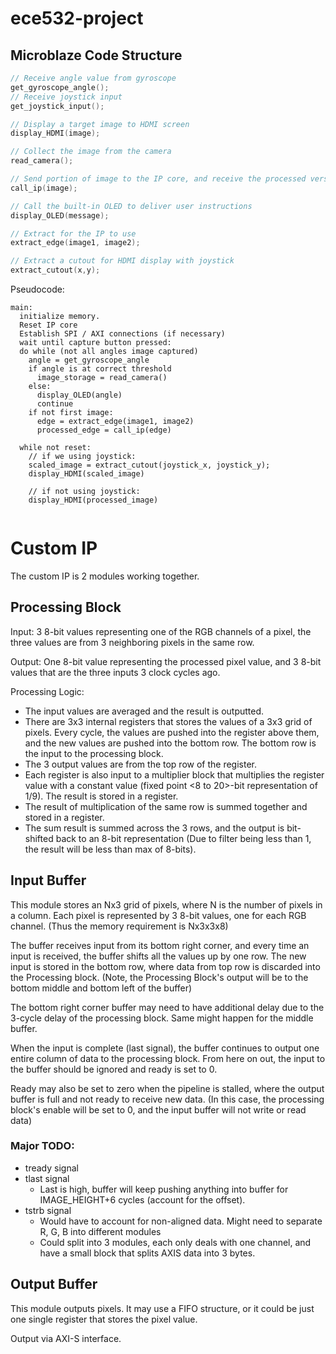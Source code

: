 # ece532-project

## Microblaze Code Structure
```c
// Receive angle value from gyroscope
get_gyroscope_angle();
// Receive joystick input
get_joystick_input();

// Display a target image to HDMI screen
display_HDMI(image);

// Collect the image from the camera
read_camera();

// Send portion of image to the IP core, and receive the processed version
call_ip(image);

// Call the built-in OLED to deliver user instructions
display_OLED(message);

// Extract for the IP to use
extract_edge(image1, image2);

// Extract a cutout for HDMI display with joystick 
extract_cutout(x,y);
```

Pseudocode:
```
main:
  initialize memory.
  Reset IP core
  Establish SPI / AXI connections (if necessary)
  wait until capture button pressed:
  do while (not all angles image captured)
    angle = get_gyroscope_angle
    if angle is at correct threshold
      image_storage = read_camera()
    else:
      display_OLED(angle)
      continue
    if not first image:
      edge = extract_edge(image1, image2)
      processed_edge = call_ip(edge)

  while not reset:
    // if we using joystick:
    scaled_image = extract_cutout(joystick_x, joystick_y);
    display_HDMI(scaled_image)

    // if not using joystick:
    display_HDMI(processed_image)
    
```

# Custom IP
The custom IP is 2 modules working together.

## Processing Block
Input: 3 8-bit values representing one of the RGB channels of a pixel, the three values are from 3 neighboring pixels in the same row.

Output: One 8-bit value representing the processed pixel value, and 3 8-bit values that are the three inputs 3 clock cycles ago.

Processing Logic:
- The input values are averaged and the result is outputted.
- There are 3x3 internal registers that stores the values of a 3x3 grid of pixels. Every cycle, the values are pushed into the register above them, and the new values are pushed into the bottom row. The bottom row is the input to the processing block. 
- The 3 output values are from the top row of the register.
- Each register is also input to a multiplier block that multiplies the register value with a constant value (fixed point <8 to 20>-bit representation of 1/9). The result is stored in a register. 
- The result of multiplication of the same row is summed together and stored in a register.
- The sum result is summed across the 3 rows, and the output is bit-shifted back to an 8-bit representation (Due to filter being less than 1, the result will be less than max of 8-bits).

## Input Buffer
This module stores an Nx3 grid of pixels, where N is the number of pixels in a column. Each pixel is represented by 3 8-bit values, one for each RGB channel. (Thus the memory requirement is Nx3x3x8)

The buffer receives input from its bottom right corner, and every time an input is received, the buffer shifts all the values up by one row. The new input is stored in the bottom row, where data from top row is discarded into the Processing block. (Note, the Processing Block's output will be to the bottom middle and bottom left of the buffer)

The bottom right corner buffer may need to have additional delay due to the 3-cycle delay of the processing block. Same might happen for the middle buffer. 

When the input is complete (last signal), the buffer continues to output one entire column of data to the processing block. From here on out, the input to the buffer should be ignored and ready is set to 0.

Ready may also be set to zero when the pipeline is stalled, where the output buffer is full and not ready to receive new data. (In this case, the processing block's enable will be set to 0, and the input buffer will not write or read data)

### Major TODO:
- tready signal
- tlast signal
  - Last is high, buffer will keep pushing anything into buffer for IMAGE_HEIGHT+6 cycles (account for the offset). 
- tstrb signal
  - Would have to account for non-aligned data. Might need to separate R, G, B into different modules
  - Could split into 3 modules, each only deals with one channel, and have a small block that splits AXIS data into 3 bytes. 

## Output Buffer
This module outputs pixels. It may use a FIFO structure, or it could be just one single register that stores the pixel value. 

Output via AXI-S interface.